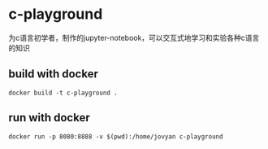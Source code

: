 # c-playground
为c语言初学者，制作的jupyter-notebook，可以交互式地学习和实验各种c语言的知识

## build with docker
```shell
docker build -t c-playground .
```

## run with docker
```shell
docker run -p 8080:8888 -v $(pwd):/home/jovyan c-playground
```